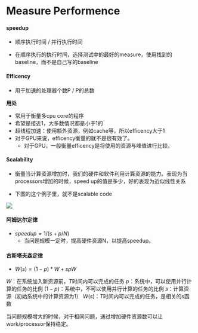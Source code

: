 

# Measure Performence




#### speedup

 * 顺序执行时间 / 并行执行时间

 * 在顺序执行的执行时间，选择测试中的最好的measure，使用找到的baseline，而不是自己写的baseline



#### Efficency

 * 用于加速的处理器个数P / P的总数 

 **用处**
  * 常用于衡量多cpu core的程序
  * 希望是接近1，大多数情况都是小于1的
  * 超线程加速：使用额外资源，例如cache等，所以efficency大于1
  * 对于GPU来说，efficency衡量的就不是很有效了。
    * 对于GPU，一般衡量efficency是将使用的资源与峰值进行比较。



#### Scalability

 * 衡量当计算资源增加时，我们的硬件和软件利用计算资源的能力。表现为当processors增加的时候，speed up的值是多少，好的表现为近似线性关系




 * 下图的这个例子里，就不是scalable code

 ![](https://p6-juejin.byteimg.com/tos-cn-i-k3u1fbpfcp/aecc232ed65d43ca85ec6d03822c3067~tplv-k3u1fbpfcp-zoom-in-crop-mark:4536:0:0:0.awebp?)



#### 阿姆达尔定律

 * $speedup=1 / ( s + p / N )$
   * 当问题规模一定时，提高硬件资源N，以提高speedup。

#### 古斯塔夫森定律
 * $W(s)=(1-p)*W +spW$
  
  $W$：在系统加入新资源前，$T$时间内可以完成的任务
  $p$：系统中，可以使用并行计算的任务的比例
  $(1-p)$：系统中，不可以使用并行计算的任务的比例
  $s$：计算资源（初始系统中的计算资源为1）
  $W(s)$：$T$时间内可以完成的任务，是相关的$s$函数

  当问题规模增大的时候，对于相同问题，通过增加硬件资源数可以让work/processor保持稳定。
